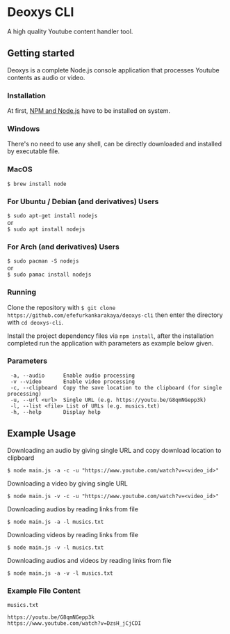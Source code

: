 # Deoxys CLI

A high quality Youtube content handler tool.

## Getting started

Deoxys is a complete Node.js console application that processes Youtube contents as audio or video.

### Installation

At first, <a href="https://nodejs.org/en/">NPM and Node.js</a> have to be installed on system.

### Windows

There's no need to use any shell, can be directly downloaded and installed by executable file.

### MacOS

`$ brew install node`

### For Ubuntu / Debian (and derivatives) Users

`$ sudo apt-get install nodejs`
<br />
or
<br />
`$ sudo apt install nodejs`

### For Arch (and derivatives) Users

`$ sudo pacman -S nodejs`
<br />
or
<br />
`$ sudo pamac install nodejs`

### Running

Clone the repository with `$ git clone https://github.com/efefurkankarakaya/deoxys-cli` then enter the directory with `cd deoxys-cli`.

Install the project dependency files via `npm install`, after the installation completed run the application with parameters as example below given.

### Parameters

```-V, --version    output the version number
 -a, --audio      Enable audio processing
 -v --video       Enable video processing
 -c, --clipboard  Copy the save location to the clipboard (for single processing)
 -u, --url <url>  Single URL (e.g. https://youtu.be/G8qmNGepp3k)
 -l, --list <file> List of URLs (e.g. musics.txt)
 -h, --help       Display help
```

## Example Usage

Downloading an audio by giving single URL and copy download location to clipboard

`$ node main.js -a -c -u "https://www.youtube.com/watch?v=<video_id>"`

Downloading a video by giving single URL

`$ node main.js -v -c -u "https://www.youtube.com/watch?v=<video_id>"`

Downloading audios by reading links from file

`$ node main.js -a -l musics.txt`

Downloading videos by reading links from file

`$ node main.js -v -l musics.txt`

Downloading audios and videos by reading links from file

`$ node main.js -a -v -l musics.txt`

### Example File Content

`musics.txt`

```
https://youtu.be/G8qmNGepp3k
https://www.youtube.com/watch?v=DzsH_jCjCDI
```
